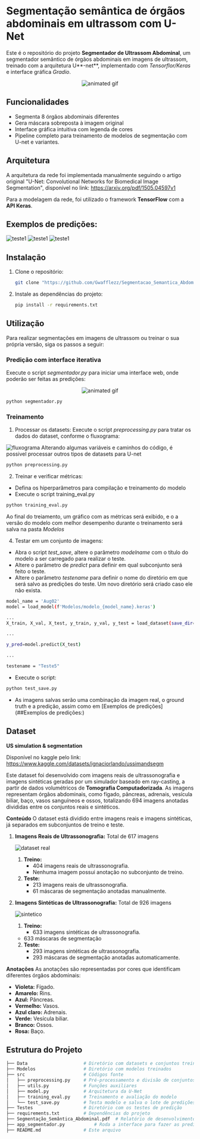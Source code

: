 
# Segmentação semântica de órgãos abdominais em ultrassom com U-Net
Este é o repositório do projeto **Segmentador de Ultrassom Abdominal**, um segmentador semântico de órgãos abdominais em imagens de ultrassom, treinado com a arquitetura U**-net**, implementado com *Tensorflor/Keras* e interface gráfica *Gradio*.

<p align="center">
  <img src="Src/Imgs/interface.gif" alt="animated gif">
</p>

## Funcionalidades
- Segmenta 8 órgãos abdominais diferentes
- Gera máscara sobreposta à imagem original
- Interface gráfica intuitiva com legenda de cores
- Pipeline completo para treinamento de modelos de segmentação com U-net e variantes.

## Arquitetura
A arquitetura da rede foi implementada manualmente seguindo o artigo original "U-Net: Convolutional Networks for Biomedical Image Segmentation", disponível no link: https://arxiv.org/pdf/1505.04597v1 

Para a modelagem da rede, foi utilizado o framework **TensorFlow** com a **API Keras**.

## Exemplos de predições: 

![teste1](Src/Imgs/pred2-11.png)
![teste1](Src/Imgs/plot_35.png)
![teste1](Src/Imgs/plot_14.png)

## Instalação

1. Clone o repositório:
    ```bash
    git clone "https://github.com/Gwafflezz/Segmentacao_Semantica_Abdominal"

    ```

2. Instale as dependências do projeto:

    ```bash
    pip install -r requirements.txt
    ```


## Utilização
Para realizar segmentações em imagens de ultrassom ou treinar o sua própria versão, siga os passos a seguir:


### Predição com interface iterativa
Execute o script *segmentador.py* para iniciar uma interface web, onde poderão ser feitas as predições:
<p align="center">
  <img src="Src/Imgs/interface.gif" alt="animated gif">
</p>

```bash
python segmentador.py
```

### Treinamento

1. Processar os datasets:
Execute o script *preprocessing.py* para tratar os dados do dataset, conforme o fluxograma:

![fluxograma](Src/Imgs/PreProcessamento_Fluxograma4.png)
Alterando algumas variáveis e caminhos do código, é possivel processar outros tipos de datasets para U-net

```bash
python preprocessing.py
```

2. Treinar e verificar métricas:
- Defina os hiperparâmetros para compilação e treinamento do modelo
- Execute o script training_eval.py 

```bash
python training_eval.py
```
Ao final do treiamento, um gráfico com as métricas será exibido, e o a versão do modelo com melhor desempenho durante o treinamento será salva na pasta *Modelos*

4. Testar em um conjunto de imagens:
- Abra o script *test_save*, altere o parâmetro *modelname* com o título do modelo a ser carregado para realizar o teste.
- Altere o parâmetro de *predict* para definir em qual subconjunto será feito o teste.
- Altere o parâmetro *testename* para definir o nome do diretório em que será salvo as predições do teste. Um novo diretório será criado caso ele não exista.


```bash
model_name = 'Aug02'
model = load_model(f'Modelos/modelo_{model_name}.keras')

... 
X_train, X_val, X_test, y_train, y_val, y_test = load_dataset(save_dir="Data")

...

y_pred=model.predict(X_test)

...

testename = "Teste5"
```
- Execute o script:

```bash
python test_save.py
```
- As imagens salvas serão uma combinação da imagem real, o ground truth e a predição, assim como em [Exemplos de predições](##Exemplos de predições:)

## Dataset

**US simulation & segmentation**

Disponível no kaggle pelo link: https://www.kaggle.com/datasets/ignaciorlando/ussimandsegm

Este dataset foi desenvolvido com  imagens reais de ultrassonografia e imagens sintéticas geradas por um simulador baseado em ray-casting, a partir de dados volumétricos de **Tomografia Computadorizada**. As imagens representam órgãos abdominais, como fígado, pâncreas, adrenais, vesícula biliar, baço, vasos sanguíneos e ossos, totalizando 694 imagens anotadas divididas entre os conjuntos reais e sintéticos.

**Conteúdo**
O dataset está dividido entre imagens reais e imagens sintéticas, já separados em subconjuntos de treino e teste.

1. **Imagens Reais de Ultrassonografia:** Total de 617 imagens

   ![dataset real](Src/Imgs/realimg.png)
	 1. **Treino:**
		- 404  imagens reais de ultrassonografia.
		- Nenhuma imagem possui anotação no subconjunto de treino.
	 2. **Teste:**
		- 213 imagens reais de ultrassonografia.
		- 61 máscaras de segmentação anotadas manualmente.

2. **Imagens Sintéticas de Ultrassonografia:** Total de 926 imagens

   ![sintetico](Src/Imgs/simuimg.png)

	 1. **Treino:**
		-  633 imagens sintéticas de ultrassonografia.
	  - 633 máscaras de segmentação
   2. **Teste:**
		-  293 imagens sintéticas de ultrassonografia.
		- 293 máscaras de segmentação anotadas automaticamente.

**Anotações**
As anotações são representadas por cores que identificam diferentes órgãos abdominais:

- **Violeta:** Fígado.
- **Amarelo:** Rins.
- **Azul:** Pâncreas.
- **Vermelho:** Vasos.
- **Azul claro:** Adrenais.
- **Verde:** Vesícula biliar.
- **Branco:** Ossos.
- **Rosa:** Baço.

## Estrutura do Projeto

```bash
├── Data                     # Diretório com datasets e conjuntos treino/validação/teste
├── Modelos                  # Diretório com modelos treinados
├── src                      # Códigos fonte
│   ├── preprocessing.py     # Pré-processamento e divisão de conjuntos
│   ├── utils.py             # Funções auxiliares
│   ├── model.py             # Arquitetura da U-Net 
│   ├── training_eval.py     # Treinamento e avaliação do modelo
│   └── test_save.py         # Testa modelo e salva o lote de predições
├── Testes                   # Diretório com os testes de predição
├── requirements.txt         # Dependências do projeto
├── Segmentação_Semântica_Abdominal.pdf  # Relatório de desenvolvimento do projeto
├── app_segmentador.py           # Roda a interface para fazer as predições
├── README.md                # Este arquivo
```
